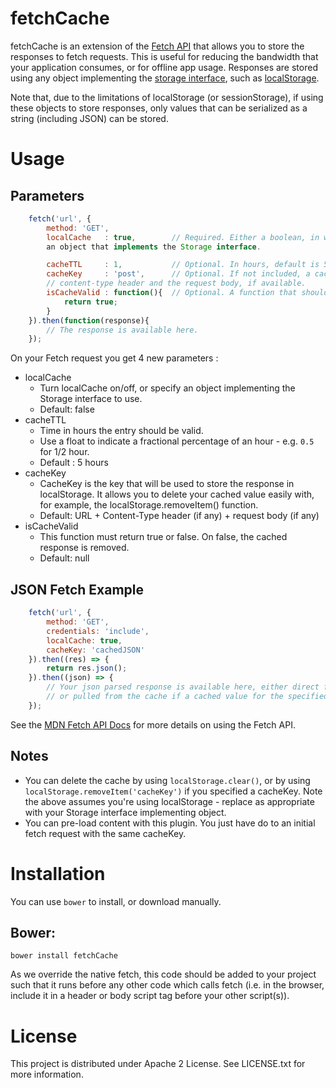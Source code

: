 fetchCache
==========

fetchCache is an extension of the [Fetch API](https://developer.mozilla.org/en/docs/Web/API/Fetch_API) that
 allows you to store the responses to fetch requests. This is useful for reducing the bandwidth that
 your application consumes, or for offline app usage. Responses are stored using any object implementing the
[storage interface](https://developer.mozilla.org/en-US/docs/Web/API/Storage), such as
[localStorage](https://developer.mozilla.org/en-US/docs/Web/API/Window/localStorage).

Note that, due to the limitations of localStorage (or sessionStorage), if using these objects to store responses,
only values that can be serialized as a string (including JSON) can be stored.

# Usage

## Parameters
```javascript
	fetch('url', {
		method: 'GET',
		localCache   : true,        // Required. Either a boolean, in which case localStorage will be used, or
		an object that implements the Storage interface.

		cacheTTL     : 1,           // Optional. In hours, default is 5.
		cacheKey     : 'post',      // Optional. If not included, a cacheKey will be generated from the URL, the
		// content-type header and the request body, if available.
		isCacheValid : function(){  // Optional. A function that should return a boolean value.
			return true;
		}
	}).then(function(response){
	    // The response is available here.
	});
```
On your Fetch request you get 4 new parameters :

* localCache
	* Turn localCache on/off, or specify an object implementing the Storage interface to use.
	* Default: false
* cacheTTL
    * Time in hours the entry should be valid.
    * Use a float to indicate a fractional percentage of an hour - e.g. ```0.5``` for 1/2 hour.
    * Default : 5 hours
* cacheKey
	* CacheKey is the key that will be used to store the response in localStorage. It allows you to delete your cached value easily with, for example, the localStorage.removeItem() function.
	* Default: URL + Content-Type header (if any) + request body (if any)
* isCacheValid
	* This function must return true or false. On false, the cached response is removed.
	* Default: null

## JSON Fetch Example
```javascript
    fetch('url', {
        method: 'GET',
        credentials: 'include',
        localCache: true,
        cacheKey: 'cachedJSON'
    }).then((res) => {
        return res.json();
    }).then((json) => {
        // Your json parsed response is available here, either direct from the server,
        // or pulled from the cache if a cached value for the specified cacheKey is available.
    });
```

See the [MDN Fetch API Docs](https://developer.mozilla.org/en/docs/Web/API/Fetch_API) for more details on
using the Fetch API.

## Notes

* You can delete the cache by using ```localStorage.clear()```, or by using ```localStorage.removeItem('cacheKey')```
if you specified a cacheKey. Note the above assumes you're using localStorage - replace as appropriate with your
Storage interface implementing object.
* You can pre-load content with this plugin. You just have do to an initial fetch request with the same
cacheKey.

# Installation

You can use ```bower``` to install, or download manually.

## Bower:
```
bower install fetchCache
```

As we override the native fetch, this code should be added to your project such that it runs before any other code
which calls fetch (i.e. in the browser, include it in a header or body script tag before your other script(s)).

# License

This project is distributed under Apache 2 License. See LICENSE.txt for more information.
